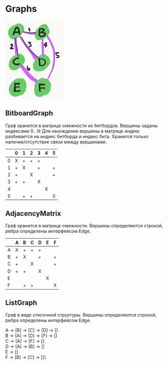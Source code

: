 # Graphs
![ ](https://github.com/letov/data-structures-and-algorithms-course/blob/main/19-Graphs/images/1.png?raw=true)
## BitboardGraph
Граф хранится в матрице смежности из битбордов. Вершины заданы индексами 0...N Для нахождения вершины в матрице индекс разбивается на индекс битборда и индекс бита. Хранится только наличие/отсутствие связи между вершинами.

|       |   0   |   1   |   2   |   3   |   4   |   5   |
|   -   |   -   |   -   |   -   |   -   |   -   |   -   |
|   0   |   X   |   +   |   +   |   +   |       |       |
|   1   |   +   |   X   |       |   +   |       |   +   |
|   2   |   +   |       |   X   |       |       |   +   |
|   3   |   +   |   +   |       |   X   |       |       |
|   4   |       |       |       |       |   X   |       |
|   5   |       |   +   |   +   |       |       |   X   |

## AdjacencyMatrix
Граф хранится в матрице смежности. Вершины определяются строкой, ребра определены интерфейсом Edge.

|       |   A   |   B   |   C   |   D   |   E   |   F   |
|   -   |   -   |   -   |   -   |   -   |   -   |   -   |
|   A   |   X   |   +   |   +   |   +   |       |       |
|   B   |   +   |   X   |       |   +   |       |   +   |
|   C   |   +   |       |   X   |       |       |   +   |
|   D   |   +   |   +   |       |   X   |       |       |
|   E   |       |       |       |       |   X   |       |
|   F   |       |   +   |   +   |       |       |   X   |

## ListGraph
Граф в виде списочной структуры. Вершины определяются строкой, ребра определены интерфейсом Edge.

A -> [B] -> [C] -> [D] -> []\
B -> [A] -> [D] -> [F] -> []\
C -> [A] -> [F] -> []\
D -> [A] -> [B] -> []\
E -> []\
F -> [B] -> [C] -> []\
